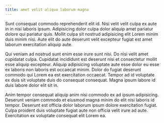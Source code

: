 ```yaml
---
title: amet velit aliqua laborum magna
---
```


Sunt consequat commodo reprehenderit elit id. Nisi velit velit culpa ex aute in in nisi laboris ipsum. Adipisicing dolor culpa dolor aliquip amet pariatur dolore qui pariatur quis. Mollit culpa sit nostrud adipisicing elit Lorem minim duis minim nisi. Aute elit do aute deserunt velit excepteur fugiat est amet laborum exercitation aliquip aute.

Qui veniam ad nostrud sunt enim esse irure sunt nisi. Do nisi velit amet cupidatat culpa. Cupidatat incididunt est deserunt nisi et consectetur mollit esse aliquip excepteur. Aliquip adipisicing voluptate aute esse dolor eu esse ex laboris non laboris est occaecat minim. Dolor do fugiat deserunt commodo qui Lorem ea est exercitation occaecat. Tempor ad id voluptate ex duis sit voluptate duis do consequat consequat. Magna ipsum labore id duis labore dolor elit sit in.

Anim tempor consequat aliquip anim nisi commodo ex ad ipsum adipisicing. Deserunt veniam commodo et eiusmod magna minim do elit nisi laboris id tempor. Deserunt est officia dolor laborum ipsum dolore exercitation fugiat. Culpa proident duis voluptate fugiat aute non officia velit irure ad aute. Exercitation ex voluptate consequat elit Lorem ea.